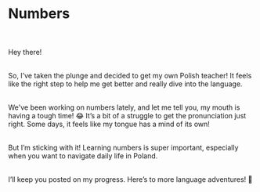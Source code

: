 # Numbers<br><br>

Hey there!<br><br>

So, I’ve taken the plunge and decided to get my own Polish teacher! It feels like the right step to help me get better and really dive into the language.<br><br>

We've been working on numbers lately, and let me tell you, my mouth is having a tough time! 😂 It’s a bit of a struggle to get the pronunciation just right. Some days, it feels like my tongue has a mind of its own!<br><br>

But I’m sticking with it! Learning numbers is super important, especially when you want to navigate daily life in Poland.<br><br>

I’ll keep you posted on my progress. Here’s to more language adventures! 🎉
